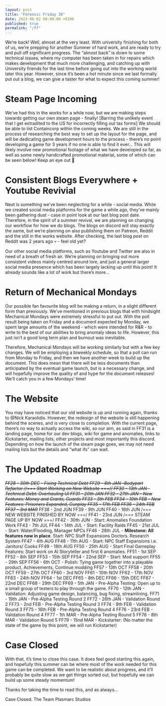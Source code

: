 ```yaml
---
layout: post
title: "Forensic Friday 38"
date: 2023-06-02 00:00:00 +0100
published: true
permalink: "/ff"
---
```


We’re back! Well, almost at the very least. With university finishing for both of us, we’re prepping for another Summer of hard work, and are ready to try and pull off significant progress. The “almost back” is down to some technical issues, where my computer has been taken in for repairs which makes development that much more challenging, and catching up with University friends for the last time before going out into the working world later this year. However, since it’s been a hot minute since we last formally put out a blog, we can give a taster for what to expect this coming summer!

# Steam Page Incoming

We’ve had this in the works for a while now, but we are making steps towards getting our own steam page - finally! [Barring the unlikely event that I get extradited to the US for incorrectly filling out tax forms] We should be able to list Containcorp within the coming weeks. We are still in the process of researching the best way to set up the layout for the page, and will be dedicating game development hours to the process - there’s no point developing a game for 3 years if no one is able to find it ever… This will likely involve new promotional footage of what we have developed so far, as well as some newly handcrafted promotional material, some of which can be seen below! Keep an eye out 👀

# Consistent Blogs Everywhere + Youtube Revivial

Next is something we’ve been neglecting for a while - social media. While we created social media platforms for the game a while ago, they’ve mainly been gathering dust - case in point look at our last blog post date. Therefore, in the spirit of a summer revival, we are planning on changing our workflow for how we do blogs. The blogs on discord will stay exactly the same, but we’re planning on also publishing them on Patreon, Reddit and the still in the works website. After checking, the last blog post on Reddit was 2 years ago 💀 - feel old yet? 

Our other social media platforms, such as Youtube and Twitter are also in need of a breath of fresh air. We’re planning on bringing out more consistent videos mainly centred around lore, and just a general larger social media presence which has been largely lacking up until this point! It already sounds like a lot of work but there’s more…

# Return of Mechanical Mondays

Our possible fan favourite blog will be making a return, in a slight different form than previously. We’ve mentioned in previous blogs that with hindsight Mechanical Mondays were extremely stressful to put out. With the poll result being taken on Friday and a document expected by Monday, we spent large amounts of the weekend - which were intended for R&R - to write to the best of our abilities to bring anomaly ideas to life. However, this just isn’t a good long term plan and burnout was inevitable.

Therefore, Mechanical Mondays will be working similarly but with a few key changes. We will be employing a biweekly schedule, so that a poll can run from Monday to Friday, and then we have another week to build up the document. This does mean that there will be less documents than anticipated by the eventual game launch, but is a necessary change, and will hopefully improve the quality of and hype for the document releases! We’ll catch you in a few Mondays’ time!

# The Website

You may have noticed that our old website is up and running again, thanks to @Nick Karaolidis. However, the redesign of the website is still happening behind the scenes, and is very close to completion. With the current page, there’s no way to actually access the wiki, so our aim, as said in FF31 is a landing page, home for our dev blogs, wiki for game and anomalies, links to Kickstarter, mailing lists, other projects and most importantly this discord. Depending on how the launch of the steam page goes, we may not need mailing lists but the details and “what ifs” can wait.

# The Updated Roadmap

~~*FF28 - 30th DEC - Fixing Technical Debt
FF29 - 6th JAN -Bodypart Refactor //=== Start Working on New Website ===//
FF30 - 13th JAN - Technical Debt: Overhauling UI
FF31 - 20th JAN 
FF32 - 27th JAN - New Features: Money and Grants, Guards
FF33 - 3th FEB
FF34 - 10th FEB - New Features: Prisoners Expanded, Gunplay
FF35 - 17th FEB
FF36 - 24th FEB
FF37 - 3rd MAR*~~
FF38 - 2nd JUN
FF39 - 9th JUN
FF40 - 16th JUN  /=== NEW WEBSITE FINISHED BY NOW ===/
FF41 - 23rd JUN /=== STEAM PAGE UP BY NOW ===/
FF42 -  30th JUN - Start: Anomalies Foundation Work
FF43 - 7th JUL
FF44 - 14th JUL -  Start: Facility Raids
FF45 - 21st JUL - Start: Water/Flooding, Manager NPCs 
FF46 - 28th JUL  - **Milestone: All features now in place**. Start: NPC Staff Expansions Doctors. Research System
FF47 - 4th AUG
FF48 - 11th AUG - Start: NPC Staff Expansions i.e. Janitors/ Cooks
FF49 - 18th AUG
FF50 - 25th AUG - Start Final Gameplay Features: Start work on AI Storyteller and first 6 anomalies.
FF51 - 1st SEP 
FF52 - 8th SEP
FF53 - 15th SEP
FF54 - 22nd SEP - Start: Mod support
FF55 - 29th SEP
FF56 - 6th OCT - Polish: Tying game together into a playable product, Achievements, Continue modding
FF57 - 13th OCT
FF58 - 20th OCT
FF59 - 27th OCT
FF60 - 3rd NOV
FF61 - 10th NOV
FF62 - 17th NOV
FF63 - 24th NOV
FF64 - 1st DEC
FF65 - 8th DEC
FF66 - 15th DEC
FF67 - 22nd DEC
FF68 - 29th DEC
FF69 - 5th JAN - Pre-Alpha Testing: Open up to a small group of testers to play through the game.
FF70 - 12th JAN - Validation: Adjusting game design, balancing, bug fixing, streamlining.
FF71 - 19th JAN - Pre-Alpha Testing Round 2
FF72 - 26th JAN - Validation Round 2
FF73 - 2nd FEB - Pre-Alpha Testing Round 3
FF74 - 9th FEB - Validation Round 3
FF75 - 16th FEB - Pre-Alpha Testing Round 4
FF76 - 23rd FEB - Validation Round 4
FF77 - 1th MAR - Pre-Alpha Testing Round 5
FF78 - 8th MAR - Validation Round 5
FF79 - 15nd MAR - Kickstarter: (No matter the state of the game by this point, we will run Kickstarter)

# Case Closed

With that, it’s time to close this case. It does feel good starting this again, and hopefully this summer can be where most of the work needed for this game can be completed. We want to be realistic about progress, and it’ll probably be quite slow as we get things sorted out, but hopefully we can build up some steady momentum!

Thanks for taking the time to read this, and as always…

Case Closed.
The Team
Plasmarc Studios